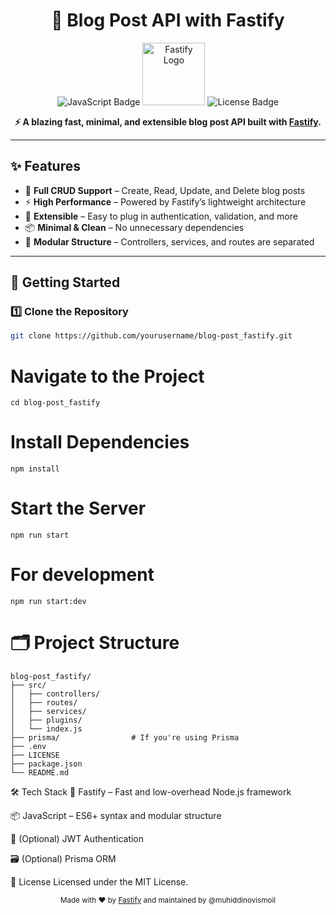 <h1 align="center">🚀 Blog Post API with Fastify</h1>
<p align="center">
  <img src="https://img.shields.io/badge/JavaScript-ES6+-yellow?style=flat-square" alt="JavaScript Badge" />
  <img src="https://fastify.io/img/fastify-logo-light.svg" alt="Fastify Logo" width="100" />
  <img src="https://img.shields.io/badge/License-MIT-blue?style=flat-square" alt="License Badge" />
</p>

<p align="center">
  <b>⚡ A blazing fast, minimal, and extensible blog post API built with <a href="https://www.fastify.io/">Fastify</a>.</b>
</p>

---

## ✨ Features

- 📝 **Full CRUD Support** – Create, Read, Update, and Delete blog posts
- ⚡ **High Performance** – Powered by Fastify’s lightweight architecture
- 🔌 **Extensible** – Easy to plug in authentication, validation, and more
- 📦 **Minimal & Clean** – No unnecessary dependencies
- 🧱 **Modular Structure** – Controllers, services, and routes are separated

---

## 🚀 Getting Started

### 1️⃣ Clone the Repository

```bash
git clone https://github.com/yourusername/blog-post_fastify.git
```

# Navigate to the Project

```
cd blog-post_fastify
```

# Install Dependencies

```
npm install
```

# Start the Server

```
npm run start
```

# For development

```
npm run start:dev
```

# 🗂 Project Structure

```
blog-post_fastify/
├── src/
│   ├── controllers/
│   ├── routes/
│   ├── services/
│   ├── plugins/
│   └── index.js
├── prisma/                # If you're using Prisma
├── .env
├── LICENSE
├── package.json
└── README.md

```

🛠 Tech Stack
🚀 Fastify – Fast and low-overhead Node.js framework

📦 JavaScript – ES6+ syntax and modular structure

🔐 (Optional) JWT Authentication

🗃️ (Optional) Prisma ORM

📄 License
Licensed under the MIT License.

<p align="center"> <sub>Made with ❤️ by <a href="https://fastify.io/">Fastify</a> and maintained by @muhiddinovismoil</sub> </p>
